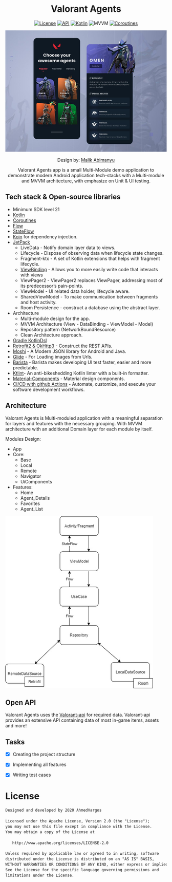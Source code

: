 <h1 align="center"> Valorant Agents </h1>

<p align="center">
  <a href="https://opensource.org/licenses/Apache-2.0"><img alt="License" src="https://img.shields.io/badge/License-Apache%202.0-blue.svg"/></a>
  <a href="https://android-arsenal.com/api?level=21"><img alt="API" src="https://img.shields.io/badge/API-21%2B-brightgreen.svg?style=flat"/></a>
  <a href="https://kotlinlang.org"><img alt="Kotlin" src="https://img.shields.io/badge/Kotlin-1.4.xxx-blue"/></a>
  <img alt="MVVM" src="https://img.shields.io/badge/MVVM-Architecture-orange"/>
  <a href="https://developer.android.com/kotlin/coroutines"><img alt="Coroutines" src="https://img.shields.io/badge/Coroutines-Asynchronous-red"/></a>
</p>

![UI](https://github.com/AhmedVargos/Valorant-Agents/blob/master/screenshots/basic_design.jpg)
<p align="center">
  Design by: <a href="https://dribbble.com/shots/14073476-Valorant-Agents">Malik Abimanyu</a>
</p>

<p align="center">
Valorant Agents app is a small Multi-Module demo application to demonstrate modern Android application tech-stacks with a Multi-module and MVVM architecture, with emphasize on Unit & UI testing.
</p>

## Tech stack & Open-source libraries
- Minimum SDK level 21
- [Kotlin](https://kotlinlang.org/)
- [Coroutines](https://github.com/Kotlin/kotlinx.coroutines)
- [Flow](https://kotlin.github.io/kotlinx.coroutines/kotlinx-coroutines-core/kotlinx.coroutines.flow/)
- [StateFlow](https://kotlin.github.io/kotlinx.coroutines/kotlinx-coroutines-core/kotlinx.coroutines.flow/-state-flow/index.html)
- [Koin](https://insert-koin.io) for dependency injection.
- [JetPack](https://developer.android.com/jetpack)
  - LiveData - Notify domain layer data to views.
  - Lifecycle - Dispose of observing data when lifecycle state changes.
  - Fragment-ktx - A set of Kotlin extensions that helps with fragment lifecycle.
  - [ViewBinding](https://developer.android.com/topic/libraries/view-binding) - Allows you to more easily write code that interacts with views
  - ViewPager2 - ViewPager2 replaces ViewPager, addressing most of its predecessor’s pain-points.
  - ViewModel - UI related data holder, lifecycle aware.
  - SharedViewModel - To make communication between fragments and host activity.
  - Room Persistence - construct a database using the abstract layer.
- Architecture
  - Multi-module design for the app.
  - MVVM Architecture (View - DataBinding - ViewModel - Model)
  - Repository pattern (NetworkBoundResource)
  - Clean Architecture approach.
- [Gradle KotlinDsl](https://docs.gradle.org/current/userguide/kotlin_dsl.html)
- [Retrofit2 & OkHttp3](https://github.com/square/retrofit) - Construct the REST APIs.
- [Moshi](https://github.com/square/moshi) - A Modern JSON library for Android and Java.
- [Glide](https://github.com/bumptech/glide) - For Loading images from Urls.
- [Barista](https://github.com/AdevintaSpain/Barista) - Barista makes developing UI test faster, easier and more predictable.
- [Ktlint](https://github.com/pinterest/ktlint)- An anti-bikeshedding Kotlin linter with a built-in formatter.
- [Material-Components](https://github.com/material-components/material-components-android) - Material design components.
- [CI/CD with github Actions](https://docs.github.com/en/actions) - Automate, customize, and execute your software development workflows.

## Architecture
Valorant Agents is Multi-moduled application with a meaningful separation for layers and features with the necessary grouping.
With MVVM architecture with an additional Domain layer for each module by itself.

Modules Design:
- App
- Core:
    - Base
    - Local
    - Remote
    - Navigator
    - UiComponents
- Features:
    - Home
    - Agent_Details
    - Favorites
    - Agent_List

![architecture](https://github.com/AhmedVargos/Valorant-Agents/blob/master/screenshots/arch_diagram.jpg)

## Open API
Valorant Agents uses the [Valorant-api](https://dash.valorant-api.com/) for required data.
Valorant-api provides an extensive API containing data of most in-game items, assets and more!

## Tasks
- [x] Creating the project structure

- [x] Implementing all features

- [x] Writing test cases

# License
```xml
Designed and developed by 2020 AhmedVargos

Licensed under the Apache License, Version 2.0 (the "License");
you may not use this file except in compliance with the License.
You may obtain a copy of the License at

   http://www.apache.org/licenses/LICENSE-2.0

Unless required by applicable law or agreed to in writing, software
distributed under the License is distributed on an "AS IS" BASIS,
WITHOUT WARRANTIES OR CONDITIONS OF ANY KIND, either express or implied.
See the License for the specific language governing permissions and
limitations under the License.
```
